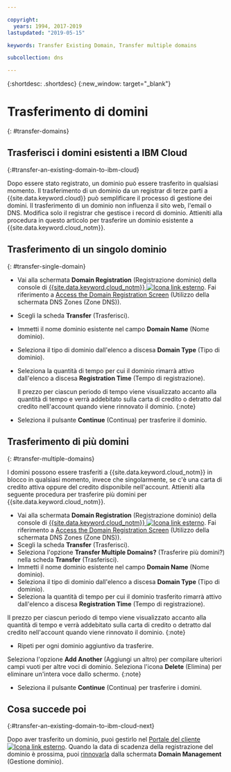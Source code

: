 ```yaml
---

copyright:
  years: 1994, 2017-2019
lastupdated: "2019-05-15"

keywords: Transfer Existing Domain, Transfer multiple domains 

subcollection: dns

---
```


{:shortdesc: .shortdesc}
{:new_window: target="_blank"}

# Trasferimento di domini
{: #transfer-domains}

## Trasferisci i domini esistenti a IBM Cloud
{:#transfer-an-existing-domain-to-ibm-cloud}

Dopo essere stato registrato, un dominio può essere trasferito in qualsiasi momento. Il trasferimento di un dominio da un registrar di terze parti a {{site.data.keyword.cloud}} può semplificare il processo di gestione dei domini. Il trasferimento di un dominio non influenza il sito web, l'email o DNS. Modifica solo il registrar che gestisce i record di dominio. Attieniti alla procedura in questo articolo per trasferire un dominio esistente a {{site.data.keyword.cloud_notm}}.

## Trasferimento di un singolo dominio
{: #transfer-single-domain}

* Vai alla schermata **Domain Registration** (Registrazione dominio) della console di [{{site.data.keyword.cloud_notm}} ![Icona link esterno](../../icons/launch-glyph.svg "Icona link esterno")](https://{DomainName}/). Fai riferimento a [Access the Domain Registration Screen](/docs/infrastructure/dns?topic=dns-how-to-use-the-domain-registration-screen) (Utilizzo della schermata DNS Zones (Zone DNS)).
* Scegli la scheda **Transfer** (Trasferisci).
* Immetti il nome dominio esistente nel campo **Domain Name** (Nome dominio).
* Seleziona il tipo di dominio dall'elenco a discesa **Domain Type** (Tipo di dominio).
* Seleziona la quantità di tempo per cui il dominio rimarrà attivo dall'elenco a discesa **Registration Time** (Tempo di registrazione).

  Il prezzo per ciascun periodo di tempo viene visualizzato accanto alla quantità di tempo e verrà addebitato sulla carta di credito o detratto dal credito nell'account quando viene rinnovato il dominio.
  {:note}
  
* Seleziona il pulsante **Continue** (Continua) per trasferire il dominio.

## Trasferimento di più domini
{: #transfer-multiple-domains}

I domini possono essere trasferiti a {{site.data.keyword.cloud_notm}} in blocco in qualsiasi momento, invece che singolarmente, se c'è una carta di credito attiva oppure del credito disponibile nell'account. Attieniti alla seguente procedura per trasferire più domini per {{site.data.keyword.cloud_notm}}.

* Vai alla schermata **Domain Registration** (Registrazione dominio) della console di [{{site.data.keyword.cloud_notm}} ![Icona link esterno](../../icons/launch-glyph.svg "Icona link esterno")](https://{DomainName}/). Fai riferimento a [Access the Domain Registration Screen](/docs/infrastructure/dns?topic=dns-how-to-use-the-domain-registration-screen) (Utilizzo della schermata DNS Zones (Zone DNS)).
* Scegli la scheda **Transfer** (Trasferisci).
* Seleziona l'opzione **Transfer Multiple Domains?** (Trasferire più domini?) nella scheda **Transfer** (Trasferisci).
* Immetti il nome dominio esistente nel campo **Domain Name** (Nome dominio).
* Seleziona il tipo di dominio dall'elenco a discesa **Domain Type** (Tipo di dominio).
* Seleziona la quantità di tempo per cui il dominio trasferito rimarrà attivo dall'elenco a discesa **Registration Time** (Tempo di registrazione).

Il prezzo per ciascun periodo di tempo viene visualizzato accanto alla quantità di tempo e verrà addebitato sulla carta di credito o detratto dal credito nell'account quando viene rinnovato il dominio.
{:note}

* Ripeti per ogni dominio aggiuntivo da trasferire.

Seleziona l'opzione **Add Another** (Aggiungi un altro) per compilare ulteriori campi vuoti per altre voci di dominio. Seleziona l'icona **Delete** (Elimina) per eliminare un'intera voce dallo schermo.
{:note}

* Seleziona il pulsante **Continue** (Continua) per trasferire i domini.



## Cosa succede poi
{:#transfer-an-existing-domain-to-ibm-cloud-next}

Dopo aver trasferito un dominio, puoi gestirlo nel [Portale del cliente ![Icona link esterno](../../icons/launch-glyph.svg "Icona link esterno")](https://control.softlayer.com/). Quando la data di scadenza della registrazione del dominio è prossima, puoi [rinnovarla](/docs/infrastructure/dns?topic=dns-renew-an-existing-domain) dalla schermata **Domain Management** (Gestione dominio).
